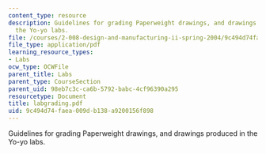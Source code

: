 ```yaml
---
content_type: resource
description: Guidelines for grading Paperweight drawings, and drawings produced in
  the Yo-yo labs.
file: /courses/2-008-design-and-manufacturing-ii-spring-2004/9c494d74faea009db138a9200156f898_labgrading.pdf
file_type: application/pdf
learning_resource_types:
- Labs
ocw_type: OCWFile
parent_title: Labs
parent_type: CourseSection
parent_uid: 98eb7c3c-ca6b-5792-babc-4cf96390a295
resourcetype: Document
title: labgrading.pdf
uid: 9c494d74-faea-009d-b138-a9200156f898
---
```

Guidelines for grading Paperweight drawings, and drawings produced in the Yo-yo labs.

